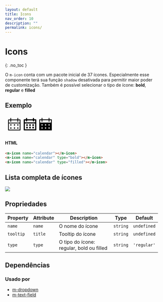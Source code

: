 ```yaml
---
layout: default
title: Icons
nav_order: 10
description: ""
permalink: icons/
---
```


# Icons
{: .no_toc }

O `m-icon` conta com um pacote inicial de 37 ícones. Especialmente esse componente terá sua função `shadow` desativada para permitir maior poder de customização. Também é possível selecionar o tipo de ícone: **bold**, **regular** e **filled**

## Exemplo
<svg version="1.1" id="Camada_1" xmlns="http://www.w3.org/2000/svg" xmlns:xlink="http://www.w3.org/1999/xlink" x="0px" y="0px"
	 width="169.14px" height="64.445px" viewBox="0 0 169.14 64.445" enable-background="new 0 0 169.14 64.445" xml:space="preserve">
<path d="M49.527,15.978h-6.397v-3.839c0-0.708-0.572-1.28-1.28-1.28c-0.707,0-1.279,0.572-1.279,1.28v3.839H20.097v-3.839
	c0-0.708-0.572-1.28-1.279-1.28c-0.708,0-1.28,0.572-1.28,1.28v3.839H11.14c-0.708,0-1.28,0.572-1.28,1.279v33.269
	c0,0.708,0.572,1.28,1.28,1.28h38.386c0.708,0,1.28-0.572,1.28-1.28V17.257C50.806,16.55,50.234,15.978,49.527,15.978z
	 M48.247,49.246H12.42V28.773h35.828V49.246z M12.42,26.214v-7.678h5.118v3.839c0,0.708,0.572,1.28,1.28,1.28
	c0.707,0,1.279-0.572,1.279-1.28v-3.839H40.57v3.839c0,0.708,0.572,1.28,1.279,1.28c0.708,0,1.28-0.572,1.28-1.28v-3.839h5.118
	v7.678H12.42z M17.077,31.844h3.839v3.839h-3.839V31.844z M29.054,31.844h3.839v3.839h-3.839V31.844z M40.11,31.844h3.839v3.839
	H40.11V31.844z M17.077,42.082h3.839v3.838h-3.839V42.082z M29.054,42.082h3.839v3.838h-3.839V42.082z M40.11,42.082h3.839v3.838
	H40.11V42.082z"/>
<path d="M101.104,15.256h-5.671V12.61c0-1.045-0.847-1.891-1.891-1.891c-1.043,0-1.89,0.846-1.89,1.891v2.646H72.746V12.61
	c0-1.045-0.846-1.891-1.89-1.891s-1.891,0.846-1.891,1.891v2.646h-5.671c-1.043,0-1.89,0.846-1.89,1.891v32.768
	c0,1.044,0.847,1.891,1.89,1.891h37.81c1.043,0,1.89-0.847,1.89-1.891V17.146C102.994,16.102,102.148,15.256,101.104,15.256z
	 M68.966,19.038v1.489c0,1.044,0.847,1.891,1.891,1.891s1.89-0.846,1.89-1.891v-1.489h18.906v1.489c0,1.044,0.846,1.891,1.89,1.891
	c1.044,0,1.891-0.846,1.891-1.891v-1.489h3.78v6.301H65.185v-6.301H68.966z M65.185,48.024V29.119h34.028v18.905H65.185z
	 M69.833,31.757h5.026v5.023h-5.026V31.757z M79.678,31.757h5.024v5.023h-5.024V31.757z M89.894,31.757h5.026v5.023h-5.026V31.757z
	 M69.833,40.112h5.026v5.014h-5.026V40.112z M79.678,40.112h5.024v5.014h-5.024V40.112z M89.894,40.112h5.026v5.014h-5.026V40.112z"
	/>
<path d="M146.314,15.615v-3.877c0-0.713-0.579-1.292-1.292-1.292c-0.714,0-1.292,0.579-1.292,1.292v3.877h-20.68v-3.877
	c0-0.713-0.579-1.292-1.292-1.292c-0.713,0-1.292,0.579-1.292,1.292v3.877h-7.755v36.19h41.36v-36.19H146.314z M123.825,41.982
	v3.877h-3.878v-3.877H123.825z M119.947,35.52v-3.877h3.878v3.877H119.947z M135.406,41.982v3.877h-3.877v-3.877H135.406z
	 M131.528,35.52v-3.877h3.877v3.877H131.528z M147.09,41.982v3.877h-3.877v-3.877H147.09z M143.212,35.52v-3.877h3.877v3.877
	H143.212z M115.294,25.956V18.2h5.17v3.878c0,0.713,0.579,1.292,1.292,1.292c0.714,0,1.292-0.579,1.292-1.292V18.2h20.68v3.878
	c0,0.713,0.579,1.292,1.292,1.292c0.713,0,1.292-0.579,1.292-1.292V18.2h5.17v7.755H115.294z"/>
</svg>

#### HTML

```html
<m-icon name="calendar"></m-icon>
<m-icon name="calendar" type="bold"></m-icon>
<m-icon name="calendar" type="filled"></m-icon>

```

## Lista completa de ícones

<img src="../assets/images/pacote-icones.png">

## Propriedades

| Property  | Attribute | Description                              | Type     | Default     |
| --------- | --------- | ---------------------------------------- | -------- | ----------- |
| `name`    | `name`    | O nome do ícone                          | `string` | `undefined` |
| `tooltip` | `title`   | Tooltip do ícone                         | `string` | `undefined` |
| `type`    | `type`    | O tipo do ícone: regular, bold ou filled | `string` | `'regular'` |


## Dependências

### Usado por

 - [m-dropdown](/dropdown)
 - [m-text-field](/text-field)